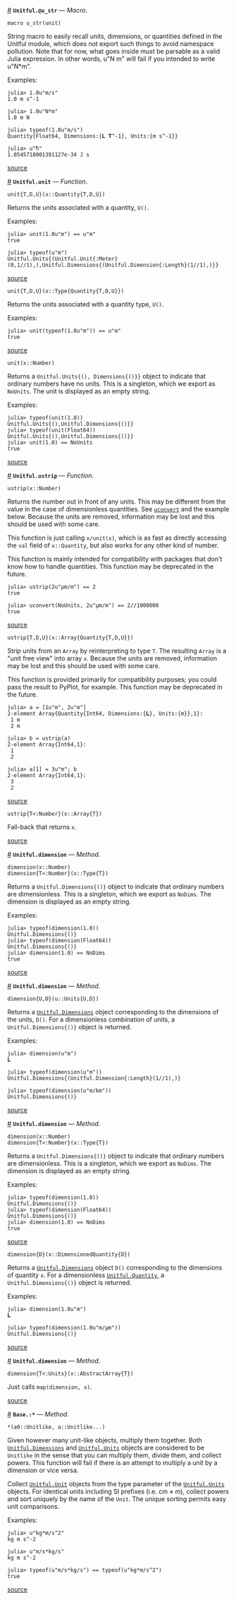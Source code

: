 

<a id='Unitful.@u_str' href='#Unitful.@u_str'>#</a>
**`Unitful.@u_str`** &mdash; *Macro*.



```
macro u_str(unit)
```

String macro to easily recall units, dimensions, or quantities defined in the Unitful module, which does not export such things to avoid namespace pollution. Note that for now, what goes inside must be parsable as a valid Julia expression. In other words, u"N m" will fail if you intended to write u"N*m".

Examples:

```jlcon
julia> 1.0u"m/s"
1.0 m s^-1

julia> 1.0u"N*m"
1.0 m N

julia> typeof(1.0u"m/s")
Quantity{Float64, Dimensions:{𝐋 𝐓^-1}, Units:{m s^-1}}

julia> u"ħ"
1.0545718001391127e-34 J s
```


<a target='_blank' href='https://github.com/ajkeller34/Unitful.jl/tree/804076094c23de421317f936fd18769ea64629a0/src/User.jl#L222-L247' class='documenter-source'>source</a><br>

<a id='Unitful.unit' href='#Unitful.unit'>#</a>
**`Unitful.unit`** &mdash; *Function*.



```
unit{T,D,U}(x::Quantity{T,D,U})
```

Returns the units associated with a quantity, `U()`.

Examples:

```jlcon
julia> unit(1.0u"m") == u"m"
true

julia> typeof(u"m")
Unitful.Units{(Unitful.Unit{:Meter}(0,1//1),),Unitful.Dimensions{(Unitful.Dimension{:Length}(1//1),)}}
```


<a target='_blank' href='https://github.com/ajkeller34/Unitful.jl/tree/804076094c23de421317f936fd18769ea64629a0/src/Unitful.jl#L108-L124' class='documenter-source'>source</a><br>


```
unit{T,D,U}(x::Type{Quantity{T,D,U}})
```

Returns the units associated with a quantity type, `U()`.

Examples:

```jlcon
julia> unit(typeof(1.0u"m")) == u"m"
true
```


<a target='_blank' href='https://github.com/ajkeller34/Unitful.jl/tree/804076094c23de421317f936fd18769ea64629a0/src/Unitful.jl#L127-L140' class='documenter-source'>source</a><br>


```
unit(x::Number)
```

Returns a `Unitful.Units{(), Dimensions{()}}` object to indicate that ordinary numbers have no units. This is a singleton, which we export as `NoUnits`. The unit is displayed as an empty string.

Examples:

```jlcon
julia> typeof(unit(1.0))
Unitful.Units{(),Unitful.Dimensions{()}}
julia> typeof(unit(Float64))
Unitful.Units{(),Unitful.Dimensions{()}}
julia> unit(1.0) == NoUnits
true
```


<a target='_blank' href='https://github.com/ajkeller34/Unitful.jl/tree/804076094c23de421317f936fd18769ea64629a0/src/Unitful.jl#L144-L163' class='documenter-source'>source</a><br>

<a id='Unitful.ustrip' href='#Unitful.ustrip'>#</a>
**`Unitful.ustrip`** &mdash; *Function*.



```
ustrip(x::Number)
```

Returns the number out in front of any units. This may be different from the value in the case of dimensionless quantities. See [`uconvert`](conversion.md#Unitful.uconvert) and the example below. Because the units are removed, information may be lost and this should be used with some care.

This function is just calling `x/unit(x)`, which is as fast as directly accessing the `val` field of `x::Quantity`, but also works for any other kind of number.

This function is mainly intended for compatibility with packages that don't know how to handle quantities. This function may be deprecated in the future.

```jlcon
julia> ustrip(2u"μm/m") == 2
true

julia> uconvert(NoUnits, 2u"μm/m") == 2//1000000
true
```


<a target='_blank' href='https://github.com/ajkeller34/Unitful.jl/tree/804076094c23de421317f936fd18769ea64629a0/src/Unitful.jl#L41-L65' class='documenter-source'>source</a><br>


```
ustrip{T,D,U}(x::Array{Quantity{T,D,U}})
```

Strip units from an `Array` by reinterpreting to type `T`. The resulting `Array` is a "unit free view" into array `x`. Because the units are removed, information may be lost and this should be used with some care.

This function is provided primarily for compatibility purposes; you could pass the result to PyPlot, for example. This function may be deprecated in the future.

```jlcon
julia> a = [1u"m", 2u"m"]
2-element Array{Quantity{Int64, Dimensions:{𝐋}, Units:{m}},1}:
 1 m
 2 m

julia> b = ustrip(a)
2-element Array{Int64,1}:
 1
 2

julia> a[1] = 3u"m"; b
2-element Array{Int64,1}:
 3
 2
```


<a target='_blank' href='https://github.com/ajkeller34/Unitful.jl/tree/804076094c23de421317f936fd18769ea64629a0/src/Unitful.jl#L68-L96' class='documenter-source'>source</a><br>


```
ustrip{T<:Number}(x::Array{T})
```

Fall-back that returns `x`.


<a target='_blank' href='https://github.com/ajkeller34/Unitful.jl/tree/804076094c23de421317f936fd18769ea64629a0/src/Unitful.jl#L99-L105' class='documenter-source'>source</a><br>

<a id='Unitful.dimension-Tuple{Number}' href='#Unitful.dimension-Tuple{Number}'>#</a>
**`Unitful.dimension`** &mdash; *Method*.



```
dimension(x::Number)
dimension{T<:Number}(x::Type{T})
```

Returns a `Unitful.Dimensions{()}` object to indicate that ordinary numbers are dimensionless. This is a singleton, which we export as `NoDims`. The dimension is displayed as an empty string.

Examples:

```jlcon
julia> typeof(dimension(1.0))
Unitful.Dimensions{()}
julia> typeof(dimension(Float64))
Unitful.Dimensions{()}
julia> dimension(1.0) == NoDims
true
```


<a target='_blank' href='https://github.com/ajkeller34/Unitful.jl/tree/804076094c23de421317f936fd18769ea64629a0/src/Unitful.jl#L167-L187' class='documenter-source'>source</a><br>

<a id='Unitful.dimension-Tuple{Unitful.Units{U,D}}' href='#Unitful.dimension-Tuple{Unitful.Units{U,D}}'>#</a>
**`Unitful.dimension`** &mdash; *Method*.



```
dimension{U,D}(u::Units{U,D})
```

Returns a [`Unitful.Dimensions`](types.md#Unitful.Dimensions) object corresponding to the dimensions of the units, `D()`. For a dimensionless combination of units, a `Unitful.Dimensions{()}` object is returned.

Examples:

```jlcon
julia> dimension(u"m")
𝐋

julia> typeof(dimension(u"m"))
Unitful.Dimensions{(Unitful.Dimension{:Length}(1//1),)}

julia> typeof(dimension(u"m/km"))
Unitful.Dimensions{()}
```


<a target='_blank' href='https://github.com/ajkeller34/Unitful.jl/tree/804076094c23de421317f936fd18769ea64629a0/src/Unitful.jl#L191-L212' class='documenter-source'>source</a><br>

<a id='Unitful.dimension-Tuple{Unitful.Quantity{T,D,U}}' href='#Unitful.dimension-Tuple{Unitful.Quantity{T,D,U}}'>#</a>
**`Unitful.dimension`** &mdash; *Method*.



```
dimension(x::Number)
dimension{T<:Number}(x::Type{T})
```

Returns a `Unitful.Dimensions{()}` object to indicate that ordinary numbers are dimensionless. This is a singleton, which we export as `NoDims`. The dimension is displayed as an empty string.

Examples:

```jlcon
julia> typeof(dimension(1.0))
Unitful.Dimensions{()}
julia> typeof(dimension(Float64))
Unitful.Dimensions{()}
julia> dimension(1.0) == NoDims
true
```


<a target='_blank' href='https://github.com/ajkeller34/Unitful.jl/tree/804076094c23de421317f936fd18769ea64629a0/src/Unitful.jl#L167-L187' class='documenter-source'>source</a><br>


```
dimension{D}(x::DimensionedQuantity{D})
```

Returns a [`Unitful.Dimensions`](types.md#Unitful.Dimensions) object `D()` corresponding to the dimensions of quantity `x`. For a dimensionless [`Unitful.Quantity`](types.md#Unitful.Quantity), a `Unitful.Dimensions{()}` object is returned.

Examples:

```jlcon
julia> dimension(1.0u"m")
𝐋

julia> typeof(dimension(1.0u"m/μm"))
Unitful.Dimensions{()}
```


<a target='_blank' href='https://github.com/ajkeller34/Unitful.jl/tree/804076094c23de421317f936fd18769ea64629a0/src/Unitful.jl#L215-L233' class='documenter-source'>source</a><br>

<a id='Unitful.dimension-Tuple{AbstractArray{T<:Unitful.Units,N}}' href='#Unitful.dimension-Tuple{AbstractArray{T<:Unitful.Units,N}}'>#</a>
**`Unitful.dimension`** &mdash; *Method*.



```
dimension{T<:Units}(x::AbstractArray{T})
```

Just calls `map(dimension, x)`.


<a target='_blank' href='https://github.com/ajkeller34/Unitful.jl/tree/804076094c23de421317f936fd18769ea64629a0/src/Unitful.jl#L247-L253' class='documenter-source'>source</a><br>

<a id='Base.:*-Tuple{Unitful.Unitlike,Vararg{Unitful.Unitlike,N}}' href='#Base.:*-Tuple{Unitful.Unitlike,Vararg{Unitful.Unitlike,N}}'>#</a>
**`Base.:*`** &mdash; *Method*.



```
*(a0::Unitlike, a::Unitlike...)
```

Given however many unit-like objects, multiply them together. Both [`Unitful.Dimensions`](types.md#Unitful.Dimensions) and [`Unitful.Units`](types.md#Unitful.Units) objects are considered to be `Unitlike` in the sense that you can multiply them, divide them, and collect powers. This function will fail if there is an attempt to multiply a unit by a dimension or vice versa.

Collect [`Unitful.Unit`](types.md#Unitful.Unit) objects from the type parameter of the [`Unitful.Units`](types.md#Unitful.Units) objects. For identical units including SI prefixes (i.e. cm ≠ m), collect powers and sort uniquely by the name of the `Unit`. The unique sorting permits easy unit comparisons.

Examples:

```jlcon
julia> u"kg*m/s^2"
kg m s^-2

julia> u"m/s*kg/s"
kg m s^-2

julia> typeof(u"m/s*kg/s") == typeof(u"kg*m/s^2")
true
```


<a target='_blank' href='https://github.com/ajkeller34/Unitful.jl/tree/804076094c23de421317f936fd18769ea64629a0/src/Unitful.jl#L345-L373' class='documenter-source'>source</a><br>

